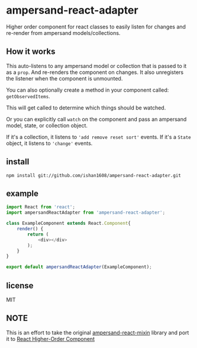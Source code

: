 # ampersand-react-adapter

Higher order component for react classes to easily listen for changes and re-render from ampersand models/collections.


## How it works

This auto-listens to any ampersand model or collection that is passed to it as a `prop`. And re-renders the component on changes. It also unregisters the listener when the component is unmounted.

You can also optionally create a method in your component called: `getObservedItems`.

This will get called to determine which things should be watched.

Or you can explicitly call `watch` on the component and pass an ampersand model, state, or collection object.

If it's a collection, it listens to `'add remove reset sort'` events. If it's a `State` object, it listens to `'change'` events.

## install
[//]: # (TODO ishan 2019-02-23 Update the installation instructions once the package is ready to be published to npm)
```
npm install git://github.com/ishan1608/ampersand-react-adapter.git
```

## example
```javascript
import React from 'react';
import ampersandReactAdapter from 'ampersand-react-adapter';

class ExampleComponent extends React.Component{
	render() {
		return (
			<div></div>
		);
	}
}

export default ampersandReactAdapter(ExampleComponent);
```

## license

MIT

## NOTE
This is an effort to take the original [ampersand-react-mixin](https://github.com/AmpersandJS/ampersand-react-mixin) library and port it to [React Higher-Order Component](https://reactjs.org/docs/higher-order-components.html)

